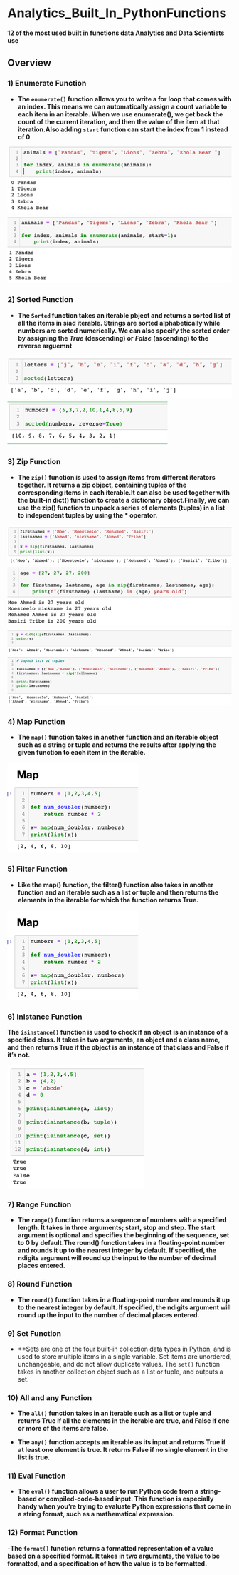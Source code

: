 # Analytics_Built_In_PythonFunctions
**12 of the most used built in functions data Analytics and Data Scientists use**

## Overview 

### 1) Enumerate Function 
- **The `enumerate()` function allows you to write a for loop that comes with an index. This means we can automatically assign a count variable to each item in an iterable. When we use enumerate(), we get back the count of the current iteration, and then the value of the item at that iteration.Also adding `start` function can start the index from 1 instead of 0**

<img src="img/Enumerate.png">
<img src="img/Enumerate with start.png">

### 2) Sorted Function

- **The `Sorted` function takes an iterable pbject and returns a sorted list of all the items in siad iterable. Strings are sorted alphabetically while numbers are sorted numerically. We can also specify the sorted order by assigning the ***True***** **(descending) or** ***False*** **(ascending) to the reverse arguemnt**

<img src="img/sorted.png">
<img src="img/sorted numbers.png">



### 3) Zip Function

- **The `zip()` function is used to assign items from different iterators together. It returns a zip object, containing tuples of the corresponding items in each iterable.It can also be used together with the built-in dict() function to create a dictionary object.Finally, we can use the zip() function to unpack a series of elements (tuples) in a list to independent tuples by using the * operator.**

<img src="img/zip.png">
<img src="img/zip 1.png">
<img src="img/zip 3.png">

### 4) Map Function

- **The `map()` function takes in another function and an iterable object such as a string or tuple and returns the results after applying the given function to each item in the iterable.** 

<img src= "img/map.png">


### 5) Filter Function

- **Like the map() function, the filter() function also takes in another function and an iterable such as a list or tuple and then returns the elements in the iterable for which the function returns True.**

<img src= "img/map.png">

### 6) InIstance Function

**The `isinstance()` function is used to check if an object is an instance of a specified class. It takes in two arguments, an object and a class name, and then returns True if the object is an instance of that class and False if it’s not.**

<img src= "img/inisntance.png">

### 7) Range Function

- **The `range()` function returns a sequence of numbers with a specified length. It takes in three arguments; start, stop and step. The start argument is optional and specifies the beginning of the sequence, set to 0 by default.The round() function takes in a floating-point number and rounds it up to the nearest integer by default. If specified, the ndigits argument will round up the input to the number of decimal places entered.**

### 8) Round Function

- **The `round()` function takes in a floating-point number and rounds it up to the nearest integer by default. If specified, the ndigits argument will round up the input to the number of decimal places entered.**

### 9) Set Function

- **Sets are one of the four built-in collection data types in Python, and is used to store multiple items in a single variable. Set items are unordered, unchangeable, and do not allow duplicate values. The `set()` function takes in another collection object such as a list or tuple, and outputs a set.

### 10) All and any Function

- **The `all()` function takes in an iterable such as a list or tuple and returns True if all the elements in the iterable are true, and False if one or more of the items are false.**

- **The `any()` function accepts an iterable as its input and returns True if at least one element is true. It returns False if no single element in the list is true.**


### 11) Eval Function

- **The `eval()` function allows a user to run Python code from a string-based or compiled-code-based input. This function is especially handy when you’re trying to evaluate Python expressions that come in a string format, such as a mathematical expression.**

### 12) Format Function

-**The `format()` function returns a formatted representation of a value based on a specified format. It takes in two arguments, the value to be formatted, and a specification of how the value is to be formatted.**

